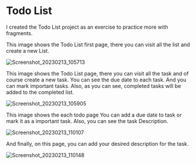 # Todo List
I created the Todo List project as an exercise to practice more with fragments.

This image shows the Todo List first page, there you can visit all the list and create a new List.

<img>![Screenshot_20230213_105713](https://user-images.githubusercontent.com/97099388/218584744-5bbc8bdd-15be-45db-a1eb-4fc85747007e.png)

This image shows the Todo List page, there you can visit all the task and of course create a new task. You can see the due date to each task. And you can mark important tasks. Also, as you can see, completed tasks will be added to the completed list.

<img>![Screenshot_20230213_105905](https://user-images.githubusercontent.com/97099388/218584327-f5bbd89e-aa2c-4a21-9843-92fcb36aa92c.png)

This image shows the each todo page You can add a due date to task or mark it as a important task. Also, you can see the task Description.

<img>![Screenshot_20230213_110107](https://user-images.githubusercontent.com/97099388/218584466-90249091-3742-4208-b78b-89b63ed53b0a.png)

And finally, on this page, you can add your desired description for the task.

<img>![Screenshot_20230213_110148](https://user-images.githubusercontent.com/97099388/218584581-94563789-8a6d-44fc-880e-664e15b502a4.png)
